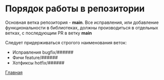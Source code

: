 # Порядок работы в репозитории

Основная ветка репозитория - **main**. Все исправления, или добавление функциональности в библиотеках, должны производиться в отдельных ветках, с последующим PR в ветку **main**

Следует придерживаться строгого наименования веток:
- Исправления bugfix/######
- Фичи feature/######
- Хотфиксы hotfix/######

[Главная](index)